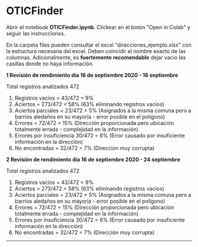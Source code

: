 # OTICFinder

Abrir el notebook **OTICFinder.ipynb**. Clickear en el botón "Open in Colab" y seguir las instrucciones.

En la carpeta files pueden consultar el excel "direcciones_ejemplo.xlsx" con la estructura necesaria del excel. Deben coincidir el nombre exacto de las columnas. Adicionalmente, es **fuertemente recomendable** dejar vacio las casillas donde no haya información.

**1 Revisión de rendimiento día 16 de septiembre 2020 - 16 septiembre**

Total registros analizados 472  
1. Registros vacíos = 43/472 = 9%    
2. Aciertos = 273/472 = 58% (63% eliminando registros vacíos)    
3. Aciertos parciales = 23/472 = 5% (Asignados a la misma comuna pero a barrios aledaños en su mayoría - error posible en el polígono)    
4. Errores = 72/472 = 15% (Dirección proporcionada pero ubicación totalmente errada - complejidad en la información)   
5. Errores por insuficiencia 30/472 = 6% (Error causado por insuficiente información en la dirección)   
6. No encontradas = 32/472 = 7%  (Dirección muy corrupta)     

**2 Revisión de rendimiento día 16 de septiembre 2020 - 24 septiembre**

Total registros analizados 472  
1. Registros vacíos = 43/472 = 9%    
2. Aciertos = 273/472 = 58% (63% eliminando registros vacíos)    
3. Aciertos parciales = 23/472 = 5% (Asignados a la misma comuna pero a barrios aledaños en su mayoría - error posible en el polígono)    
4. Errores = 72/472 = 15% (Dirección proporcionada pero ubicación totalmente errada - complejidad en la información)   
5. Errores por insuficiencia 30/472 = 6% (Error causado por insuficiente información en la dirección)   
6. No encontradas = 32/472 = 7%  (Dirección muy corrupta)  
---
